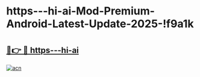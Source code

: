 # https---hi-ai-Mod-Premium-Android-Latest-Update-2025-!f9a1k

# <h2><a href="https://0rngjc.esa.edu.pl?title=https---hi-ai&ref=f9a1k">🔗👉 🔴 https---hi-ai</a></h2>

[![acn](https://github.com/user-attachments/assets/0f9c940e-d8b0-45ae-aac7-cd30a18b3e1c)](https://0rngjc.esa.edu.pl?title=https---hi-ai&ref=f9a1k)

